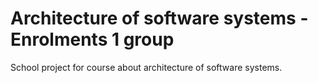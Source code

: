 # Architecture of software systems - Enrolments 1 group

School project for course about architecture of software systems.